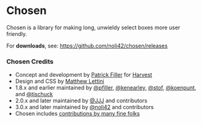 # Chosen

Chosen is a library for making long, unwieldy select boxes more user friendly.

For **downloads**, see:
https://github.com/noli42/chosen/releases

### Chosen Credits

- Concept and development by [Patrick Filler](http://patrickfiller.com) for [Harvest](http://getharvest.com/)
- Design and CSS by [Matthew Lettini](http://matthewlettini.com/)
- 1.8.x and earlier maintained by [@pfiller](http://github.com/pfiller), [@kenearley](http://github.com/kenearley), [@stof](http://github.com/stof), [@koenpunt](http://github.com/koenpunt), and [@tjschuck](http://github.com/tjschuck)
- 2.0.x and later maintained by [@JJJ](http://github.com/JJJ) and contributors
- 3.0.x and later maintained by [@noli42](https://github.com/noli42) and contributors
- Chosen includes [contributions by many fine folks](https://github.com/harvesthq/chosen/contributors)
